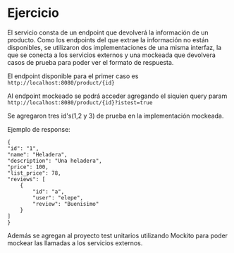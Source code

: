 # Ejercicio

El servicio consta de un endpoint que devolverá la información de un producto.
Como los endpoints del que extrae la información no están disponibles, se utilizaron dos implementaciones de una misma interfaz, la que se conecta a los servicios externos y una mockeada que devolvera casos de prueba para poder ver el formato de respuesta.

El endpoint disponible para el primer caso es `http://localhost:8080/product/{id}`

Al endpoint mockeado se podrá acceder agregando el siquien query param `http://localhost:8080/product/{id}?istest=true`

Se agregaron tres id's(1,2 y 3) de prueba en la implementación  mockeada.

Ejemplo de response:

    {
    "id": "1",
    "name": "Heladera",
    "description": "Una heladera",
    "price": 100,
    "list_price": 78,
    "reviews": [
        {
            "id": "a",
            "user": "elepe",
            "review": "Buenisimo"
        }
    ]
	}

Además se agregan al proyecto test unitarios utilizando Mockito para poder mockear las llamadas a los servicios externos.
